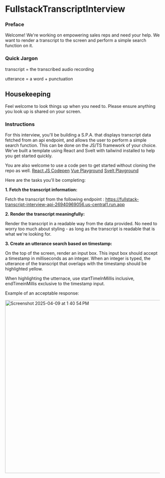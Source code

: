 # FullstackTranscriptInterview

### Preface
Welcome! We're working on empowering sales reps and need your help.
We want to render a transcript to the screen and perform a simple search function on it.

### Quick Jargon
transcript = the transcribed audio recording

utterance = a word + punctuation

## Housekeeping 
Feel welcome to look things up when you need to. Please ensure anything you look up is shared on your screen.

### Instructions

For this interview, you'll be building a S.P.A. that displays transcript data fetched from an api endpoint, and allows the user to perform a simple search function. This can be done on the JS/TS framework of your choice. 
We've built a template using React and Svelt with tailwind installed to help you get started quickly.

You are also welcome to use a code pen to get started without cloning the repo as well.
[React JS Codepen](https://reactplayground.vercel.app)
[Vue Playground](https://play.vuejs.org/)
[Svelt Playground](https://svelte.dev/playground/hello-world?version=5.25.9)



Here are the tasks you'll be completing:

**1. Fetch the transcript information:**

Fetch the transcript from the following endpoint : https://fullstack-transcript-interview-api-26940969056.us-central1.run.app


**2. Render the transcript meaningfully:**

Render the transcript in a readable way from the data provided.
No need to worry too much about styling - as long as the transcript is readable that is what we're looking for.

**3. Create an utterance search based on timestamp:**

On the top of the screen, render an input box.
This input box should accept a timestamp in milliseconds as an integer.
When an integer is typed, the utterance of the transcript that overlaps with the timestamp should be highlighted yellow.

When highlighting the utternace, use startTimeInMillis inclusive, endTimeinMillis exclusive to the timestamp input.

Example of an acceptable response:

<img width="562" alt="Screenshot 2025-04-09 at 1 40 54 PM" src="https://github.com/user-attachments/assets/08de2c9f-8c07-4ca6-b6b9-a69daedcf3be" />
